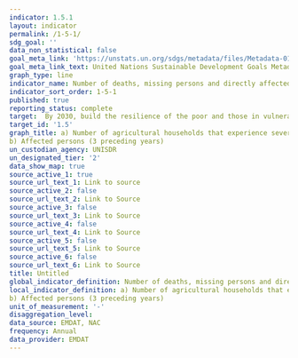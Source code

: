 ```yaml
---
indicator: 1.5.1
layout: indicator
permalink: /1-5-1/
sdg_goal: ''
data_non_statistical: false
goal_meta_link: 'https://unstats.un.org/sdgs/metadata/files/Metadata-01-05-01.pdf'
goal_meta_link_text: United Nations Sustainable Development Goals Metadata
graph_type: line
indicator_name: Number of deaths, missing persons and directly affected persons attributed to disasters per 100,000 population
indicator_sort_order: 1-5-1
published: true
reporting_status: complete
target:  By 2030, build the resilience of the poor and those in vulnerable situations and reduce their exposure and vulnerability to climate-related extreme events and other economic, social and environmental shocks and disasters
target_id: '1.5'
graph_title: a) Number of agricultural households that experience severe natural disaster in the past 12 months. 1) floods 2) drought
b) Affected persons (3 preceding years)
un_custodian_agency: UNISDR
un_designated_tier: '2'
data_show_map: true
source_active_1: true
source_url_text_1: Link to source
source_active_2: false
source_url_text_2: Link to Source
source_active_3: false
source_url_text_3: Link to Source
source_active_4: false
source_url_text_4: Link to Source
source_active_5: false
source_url_text_5: Link to Source
source_active_6: false
source_url_text_6: Link to Source
title: Untitled
global_indicator_definition: Number of deaths, missing persons and directly affected persons attributed to disasters per 100,000 population
local_indicator_definition: a) Number of agricultural households that experience severe natural disaster in the past 12 months. 1) floods 2) drought
b) Affected persons (3 preceding years)
unit_of_measurement: '-'
disaggregation_level: 
data_source: EMDAT, NAC
frequency: Annual
data_provider: EMDAT
---
```

